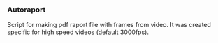 ### Autoraport

Script for making pdf raport file with frames from video.
It was created specific for high speed videos (default 3000fps).
